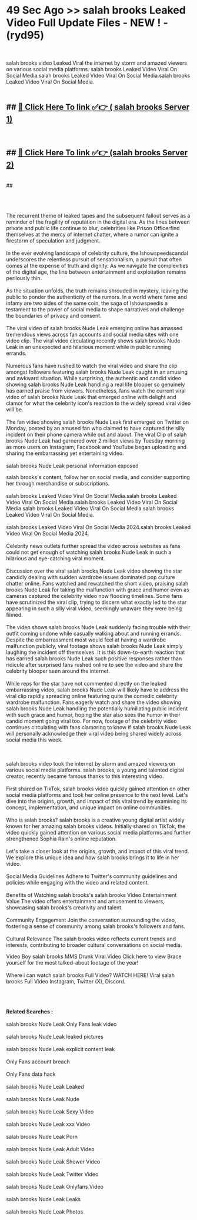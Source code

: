 # 49 Sec Ago >> salah brooks Leaked Video Full Update Files - NEW ! - (ryd95) <br>
<br>

salah brooks video Leaked Viral the internet by storm and amazed viewers on various social media platforms. salah brooks Leaked Video Viral On Social Media.salah brooks Leaked Video Viral On Social Media.salah brooks Leaked Video Viral On Social Media.<br>
 <br>

## ##  <a href="https://clipsfans.site?title=salah_brooks&ref=gitt">🔴 Click Here To link ✅👉 ( salah brooks Server 1)</a><br>
  <br>

##  ##  <a href="https://clipsfans.site?title=salah_brooks&ref=gitt">🔴 Click Here To link ✅👉 (salah brooks  Server 2)</a><br>
  <br>
  ##


  <br>

  <br>

<br><br>
The recurrent theme of leaked tapes and the subsequent fallout serves as a reminder of the fragility of reputation in the digital era. As the lines between private and public life continue to blur, celebrities like Prison Officerfind themselves at the mercy of internet chatter, where a rumor can ignite a firestorm of speculation and judgment.
<br><br>
In the ever evolving landscape of celebrity culture, the Ishowspeedscandal underscores the relentless pursuit of sensationalism, a pursuit that often comes at the expense of truth and dignity. As we navigate the complexities of the digital age, the line between entertainment and exploitation remains perilously thin.
<br><br>
As the situation unfolds, the truth remains shrouded in mystery, leaving the public to ponder the authenticity of the rumors. In a world where fame and infamy are two sides of the same coin, the saga of Ishowspeedis a testament to the power of social media to shape narratives and challenge the boundaries of privacy and consent.
<br><br>
The viral video of salah brooks Nude Leak emerging online has amassed tremendous views across fan accounts and social media sites with one video clip. The viral video circulating recently shows salah brooks Nude Leak in an unexpected and hilarious moment while in public running errands.
<br><br>
Numerous fans have rushed to watch the viral video and share the clip amongst followers featuring salah brooks Nude Leak caught in an amusing and awkward situation. While surprising, the authentic and candid video showing salah brooks Nude Leak handling a real life blooper so genuinely has earned praise from viewers. Nonetheless, fans watch the current viral video of salah brooks Nude Leak that emerged online with delight and clamor for what the celebrity icon's reaction to the widely spread viral video will be.
<br><br>
The fan video showing salah brooks Nude Leak first emerged on Twitter on Monday, posted by an amused fan who claimed to have captured the silly incident on their phone camera while out and about. The viral Clip of salah brooks Nude Leak had garnered over 2 million views by Tuesday morning as more users on Instagram, Facebook and YouTube began uploading and sharing the embarrassing yet entertaining video.
<br><br>
salah brooks Nude Leak personal information exposed


salah brooks's content, follow her on social media, and consider supporting her through merchandise or subscriptions.
<br><br>
salah brooks Leaked Video Viral On Social Media.salah brooks Leaked Video Viral On Social Media.salah brooks Leaked Video Viral On Social Media.salah brooks Leaked Video Viral On Social Media.salah brooks Leaked Video Viral On Social Media.
<br><br>
salah brooks Leaked Video Viral On Social Media 2024.salah brooks Leaked Video Viral On Social Media 2024.
<br><br>
Celebrity news outlets further spread the video across websites as fans could not get enough of watching salah brooks Nude Leak in such a hilarious and eye-catching viral moment.
<br><br>
Discussion over the viral salah brooks Nude Leak video showing the star candidly dealing with sudden wardrobe issues dominated pop culture chatter online. Fans watched and rewatched the short video, praising salah brooks Nude Leak for taking the malfunction with grace and humor even as cameras captured the celebrity video now flooding timelines. Some fans have scrutinized the viral clip, trying to discern what exactly led to the star appearing in such a silly viral video, seemingly unaware they were being filmed.
<br><br>
The video shows salah brooks Nude Leak suddenly facing trouble with their outfit coming undone while casually walking about and running errands. Despite the embarrassment most would feel at having a wardrobe malfunction publicly, viral footage shows salah brooks Nude Leak simply laughing the incident off themselves. It is this down-to-earth reaction that has earned salah brooks Nude Leak such positive responses rather than ridicule after surprised fans rushed online to see the video and share the celebrity blooper seen around the internet.
<br><br>
While reps for the star have not commented directly on the leaked embarrassing video, salah brooks Nude Leak will likely have to address the viral clip rapidly spreading online featuring quite the comedic celebrity wardrobe malfunction. Fans eagerly watch and share the video showing salah brooks Nude Leak handling the potentially humiliating public incident with such grace and humor, hoping the star also sees the humor in their candid moment going viral too. For now, footage of the celebrity video continues circulating with fans clamoring to know if salah brooks Nude Leak will personally acknowledge their viral video being shared widely across social media this week.


<br><br>
salah brooks video took the internet by storm and amazed viewers on various social media platforms. salah brooks, a young and talented digital creator, recently became famous thanks to this interesting video.
<br><br>
First shared on TikTok, salah brooks video quickly gained attention on other social media platforms and took her online presence to the next level. Let's dive into the origins, growth, and impact of this viral trend by examining its concept, implementation, and unique impact on online communities.
<br><br>
Who is salah brooks? salah brooks is a creative young digital artist widely known for her amazing salah brooks videos. Initially shared on TikTok, the video quickly gained attention on various social media platforms and further strengthened Sophia Rain's online reputation.
<br><br>
Let's take a closer look at the origins, growth, and impact of this viral trend. We explore this unique idea and how salah brooks brings it to life in her video.
<br><br>
Social Media Guidelines Adhere to Twitter's community guidelines and policies while engaging with the video and related content.
<br><br>
Benefits of Watching salah brooks's salah brooks Video Entertainment Value The video offers entertainment and amusement to viewers, showcasing salah brooks's creativity and talent.
<br><br>
Community Engagement Join the conversation surrounding the video, fostering a sense of community among salah brooks's followers and fans.
<br><br>
Cultural Relevance The salah brooks video reflects current trends and interests, contributing to broader cultural conversations on social media.

Video Boy salah brooks MMS Drunk Viral.Video Click here to view Brace yourself for the most talked-about footage of the year!
<br><br>
Where i can watch salah brooks Full Video? WATCH HERE! Viral salah brooks Full Video Instagram, Twitter (X), Discord.
<br><br>

<br><br>
<strong>Related Searches :</strong>
<br><br>
salah brooks Nude Leak Only Fans leak video
<br><br>
salah brooks Nude Leak leaked pictures
<br><br>
salah brooks Nude Leak explicit content leak
<br><br>
Only Fans account breach
<br><br>
Only Fans data hack
<br><br>
salah brooks Nude Leak Leaked
<br><br>
salah brooks Nude Leak Nude
<br><br>
salah brooks Nude Leak Sexy Video
<br><br>
salah brooks Nude Leak xxx Video
<br><br>
salah brooks Nude Leak Porn
<br><br>
salah brooks Nude Leak Adult Video
<br><br>
salah brooks Nude Leak Shower Video
<br><br>
salah brooks Nude Leak Twitter Video
<br><br>
salah brooks Nude Leak Onlyfans Video
<br><br>
salah brooks Nude Leak Leaks
<br><br>
salah brooks Nude Leak Photos